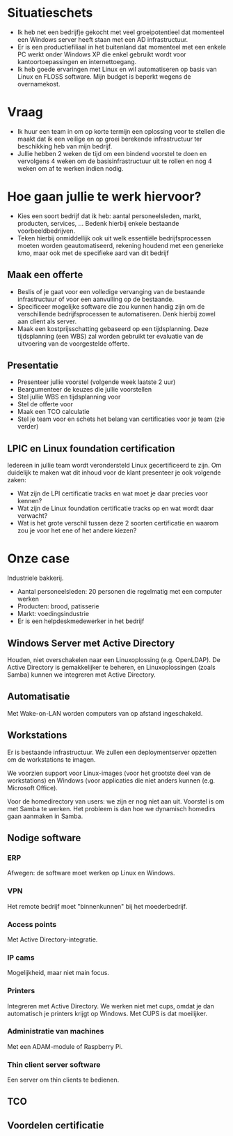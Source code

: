 # Situatieschets

* Ik heb net een bedrijfje gekocht met veel groeipotentieel dat momenteel een Windows server heeft staan met een AD infrastructuur.
* Er is een productiefiliaal in het buitenland dat momenteel met een enkele PC werkt onder Windows XP die enkel gebruikt wordt voor kantoortoepassingen en internettoegang.
* Ik heb goede ervaringen met Linux en wil automatiseren op basis van Linux en FLOSS software. Mijn budget is beperkt wegens de overnamekost.

# Vraag

* Ik huur een team in om op korte termijn een oplossing voor te stellen die maakt dat ik een veilige en op groei berekende infrastructuur ter beschikking heb van mijn bedrijf.
* Jullie hebben 2 weken de tijd om een bindend voorstel te doen en vervolgens 4 weken om de basisinfrastructuur uit te rollen en nog 4 weken om af te werken indien nodig.

# Hoe gaan jullie te werk hiervoor?

* Kies een soort bedrijf dat ik heb: aantal personeelsleden, markt, producten, services, … Bedenk hierbij enkele bestaande voorbeeldbedrijven.
* Teken hierbij onmiddellijk ook uit welk essentiële bedrijfsprocessen moeten worden geautomatiseerd, rekening houdend met een generieke kmo, maar ook met de specifieke aard van dit bedrijf

## Maak een offerte

* Beslis of je gaat voor een volledige vervanging van de bestaande infrastructuur of voor een aanvulling op de bestaande.
* Specificeer mogelijke software die zou kunnen handig zijn om de verschillende bedrijfsprocessen te automatiseren. Denk hierbij zowel aan client als server.
* Maak een kostprijsschatting gebaseerd op een tijdsplanning. Deze tijdsplanning (een WBS) zal worden gebruikt ter evaluatie van de uitvoering van de voorgestelde offerte.

## Presentatie

* Presenteer jullie voorstel (volgende week laatste 2 uur)
* Beargumenteer de keuzes die jullie voorstellen
* Stel jullie WBS en tijdsplanning voor
* Stel de offerte voor
* Maak een TCO calculatie
* Stel je team voor en schets het belang van certificaties voor je team (zie verder)

## LPIC en Linux foundation certification

Iedereen in jullie team wordt verondersteld Linux gecertificeerd te zijn. Om duidelijk te maken wat dit inhoud voor de klant presenteer je ook volgende zaken:
* Wat zijn de  LPI certificatie tracks en wat moet je daar precies voor kennen?
* Wat zijn de Linux foundation certificatie tracks op en wat wordt daar verwacht?
* Wat is het grote verschil tussen deze 2 soorten certificatie en waarom zou je voor het ene of het andere kiezen?

# Onze case

Industriele bakkerij.

* Aantal personeelsleden: 20 personen die regelmatig met een computer werken
* Producten: brood, patisserie
* Markt: voedingsindustrie
* Er is een helpdeskmedewerker in het bedrijf

## Windows Server met Active Directory

Houden, niet overschakelen naar een Linuxoplossing (e.g. OpenLDAP). De Active Directory is gemakkelijker te beheren, en Linuxoplossingen (zoals Samba) kunnen we integreren met Active Directory.

## Automatisatie

Met Wake-on-LAN worden computers van op afstand ingeschakeld.

## Workstations

Er is bestaande infrastructuur. We zullen een deploymentserver opzetten om de workstations te imagen.

We voorzien support voor Linux-images (voor het grootste deel van de workstations) en Windows (voor applicaties die niet anders kunnen (e.g. Microsoft Office).

Voor de homedirectory van users: we zijn er nog niet aan uit. Voorstel is om met Samba te werken. Het probleem is dan hoe we dynamisch homedirs gaan aanmaken in Samba.

## Nodige software

### ERP

Afwegen: de software moet werken op Linux en Windows.

### VPN

Het remote bedrijf moet "binnenkunnen" bij het moederbedrijf.

### Access points

Met Active Directory-integratie.

### IP cams

Mogelijkheid, maar niet main focus.

### Printers

Integreren met Active Directory. We werken niet met cups, omdat je dan automatisch je printers krijgt op Windows. Met CUPS is dat moeilijker.

### Administratie van machines

Met een ADAM-module of Raspberry Pi.

### Thin client server software

Een server om thin clients te bedienen.

## TCO

## Voordelen certificatie


